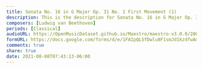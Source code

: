 ```yaml
---
title: Sonata No. 16 in G Major Op. 31 No. 1 First Movement (1)
description: This is the description for Sonata No. 16 in G Major Op. 31 No. 1 First Movement by Ludwig van Beethoven
composers: [Ludwig van Beethoven]
periods: [Classical]
audioURL: https://OpenMusicDataset.github.io/Maestro/maestro-v3.0.0/2008/MIDI-Unprocessed_05_R1_2008_01-04_ORIG_MID--AUDIO_05_R1_2008_wav--2.midi
formURL: https://docs.google.com/forms/d/e/1FAIpQLSfDwlu8F1smJd1kzdfwAmvJffDjK1Bb_N3tI2HgzFzUE1uuXQ/viewform
comments: true
share: true
date: 2021-08-08T07:43:13-06:00
---
```

